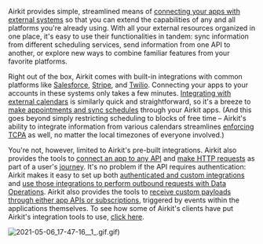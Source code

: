 Airkit provides simple, streamlined means of [connecting your apps with external systems](https://support.airkit.com/docs/connecting-to-external-systems) so that you can extend the capabilities of any and all platforms you're already using. With all your external resources organized in one place, it's easy to use their functionalities in tandem: sync information from different scheduling services, send information from one API to another, or explore new ways to combine familiar features from your favorite platforms.


Right out of the box, Airkit comes with built-in integrations with common platforms like [Salesforce](https://support.airkit.com/docs/create-a-salesforce-lead), [Stripe](https://support.airkit.com/docs/creating-a-stripe-integration), and [Twilio](https://support.airkit.com/docs/connecting-your-twilio-numbers-to-airkit). Connecting your apps to your accounts in these systems only takes a few minutes. [Integrating with external calendars](https://support.airkit.com/docs/integrating-to-external-calendar-systems) is similarly quick and straightforward, so it's a breeze to [make appointments and sync schedules](https://support.airkit.com/docs/using-the-scheduler-web-control-to-reschedule-deflected-calls) through your Airkit apps. (And this goes beyond simply restricting scheduling to blocks of free time – Airkit's ability to integrate information from various calendars streamlines [enforcing TCPA](https://support.airkit.com/docs/how-to-enforce-tcpa) as well, no matter the local timezones of everyone involved.)


You're not, however, limited to Airkit's pre-built integrations. Airkit also provides the tools to [connect an app to any API](https://support.airkit.com/docs/securing-api-endpoints-with-airkit-api-tokens-and-permissions) and [make HTTP requests](https://support.airkit.com/reference/http-request-data-operation) as part of a user's [journey](https://support.airkit.com/docs/journeys). It's no problem if the API requires authentication: Airkit makes it easy to set up both [authenticated and custom integrations](https://support.airkit.com/docs/setting-up-integrations) and [use those integrations to perform outbound requests with Data Operations](https://support.airkit.com/docs/querying-and-manipulating-data-from-external-systems). Airkit also provides the tools to [receive custom payloads through either app APIs or subscriptions](https://support.airkit.com/docs/your-apis-and-systems-connect-to-airkit), triggered by events within the applications themselves. To see how some of Airkit's clients have put Airkit's integration tools to use, [click here](https://support.airkit.com/docs/integration-examples).


![2021-05-06_17-47-16__1_.gif](./assets_v1714/your-apis-and-systems-connect-to-airkit-v1714-0).gif)